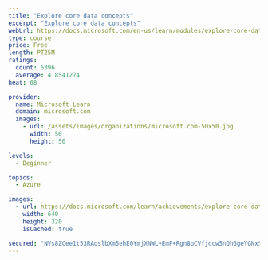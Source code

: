```yaml
---
title: "Explore core data concepts"
excerpt: "Explore core data concepts"
webUrl: https://docs.microsoft.com/en-us/learn/modules/explore-core-data-concepts/
type: course
price: Free
length: PT25M
ratings:
  count: 6396
  average: 4.8541274
heat: 68

provider:
  name: Microsoft Learn
  domain: microsoft.com
  images:
    - url: /assets/images/organizations/microsoft.com-50x50.jpg
      width: 50
      height: 50

levels:
  - Beginner

topics:
  - Azure

images:
  - url: https://docs.microsoft.com/learn/achievements/explore-core-data-concepts-social.png
    width: 640
    height: 320
    isCached: true

secured: "NVs8ZCee1t53RAqslbXm5ehE0YmjXNWL+EmF+Rgn8oCVfjdcw5nQh6geYGNxSZLa4CUUOpGFxDl1qwBYbv6Qdj62oV6rUs58TAvx1n5zOvO3R8KY5J7iAEfGrFB/1KXFtFO9TakfJGxq2RG4bMl4r91XGeVrlfRhwKiHt57NPr95YCRVfFnGBnicq3lM53QOjIbrxmZ7B2+kjWbsodkhKGM5k7eilfSYjd6Y9UJ6oK+lanqMqO9Aw1r0bZW9QducuW45+y/MtuF7EJYi8CsKltIjq6dRsDYNR7m+j8/WSSIKRh49pTJdJWmlzFjB+43tRarvjCevRdy6c2Yo4HwX0xqjkDpgZfHT1fBhMZ/47XK30c6wGZAvQGaZfDMJtZI5KH5QDwfj6MiOBn0bDLYFAcnZUHMUcXfmAP26s3GXbSU=;9OSPs6qCrQX7ny0nrQ+d4A=="
---
```


